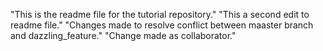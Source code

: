 "This is the readme file for the tutorial repository."
"This a second edit to readme file."
"Changes made to resolve conflict between maaster branch and 
dazzling_feature."
"Change made as collaborator."
